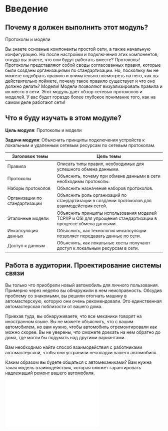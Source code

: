 # Введение

<!-- 3.0.1 -->
## Почему я должен выполнить этот модуль?
Протоколы и модели

Вы знаете основные компоненты простой сети, а также начальную конфигурацию. Но после настройки и подключения этих компонентов, откуда вы знаете, что они будут работать вместе? Протоколы! Протоколы представляют собой своды согласованных правил, которые были созданы организациями по стандартизации. Но, поскольку вы не можете подобрать правило и внимательно посмотреть на него, как вы действительно поймете, почему такое правило существует и что оно должно делать? Модели! Модели позволяют визуализировать правила и их место в сети. Этот модуль дает обзор сетевых протоколов и моделей. У вас будет гораздо более глубокое понимание того, как на самом деле работают сети!

<!-- 3.0.2-->
## Что я буду изучать в этом модуле?
**Цель модуля**: Протоколы и модели

**Задачи модуля**: Объяснить принципы подключения устройств к локальным и удаленным сетевым ресурсам по сетевым протоколам.

| Заголовок темы         | Цель темы     |
|--------------|-----------|
| Правила | Описать типы правил, необходимых для успешного обмена данными.      |
| Протоколы      | Объяснить, почему при обмене данными в сети необходимы протоколы.|
| Наборы протоколов    | Объяснить назначение наборов протоколов.  |
| Организации по стандартизации  | Объяснить роль организаций по стандартизации в создании протоколов для взаимодействия сетей.  |
| Эталонные модели      | Объяснить принципы использования моделей TCP/IP и OSI для упрощения стандартизации в процессе обмена данными.  |
| Инкапсуляция данных    | Объяснить, как технология инкапсуляции позволяет передавать данные по сети.  |
| Доступ к данным      | Объяснить, как локальные хосты получают доступ к локальным ресурсам в сети.  |

<!-- 3.0.3 -->
## Работа в аудитории. Проектирование системы связи

Вы только что приобрели новый автомобиль для личного пользования. Примерно через неделю вы обнаружили в нем неисправность. Обсудив проблему со знакомыми, вы решили отогнать машину в автомастерскую, которую они очень рекомендовали. Это единственная автомастерская поблизости от вашего дома.

Приехав туда, вы обнаруживаете, что все механики говорят на иностранном языке. Вы не можете объяснить, что с вашим автомобилем, но вам нужно, чтобы автомобиль отремонтировали как можно скорее. Вы не уверены, что сможете доехать на нем обратно до дома, где могли бы подумать над другими вариантами.

Вам необходимо найти способ взаимодействия с работниками автомастерской, чтобы они устранили неполадки вашего автомобиля.

Каким образом вы будете общаться с автомеханиками? Вам нужна такая модель взаимодействия, которая сможет гарантировать надлежащий ремонт вашего автомобиля.

![Проектирование системы связи](./assets/3.0.3-class-activity---design-a-communications-system_ru-RU.pdf)